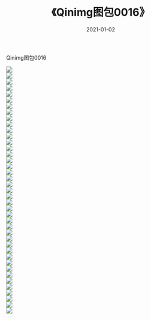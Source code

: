 ﻿---
layout: post
title:  《Qinimg图包0016》
date:   2021-01-02
img: http://imgx.orgx.ga/Qinimg图包/Qinimg图包0016/000.jpg
categories: [美女, 清纯, 唯美]
---

Qinimg图包0016

 ![](http://imgx.orgx.ga/Qinimg图包/Qinimg图包0016/001.jpg) <br>![](http://imgx.orgx.ga/Qinimg图包/Qinimg图包0016/002.jpg) <br>![](http://imgx.orgx.ga/Qinimg图包/Qinimg图包0016/003.jpg) <br>![](http://imgx.orgx.ga/Qinimg图包/Qinimg图包0016/004.jpg) <br>![](http://imgx.orgx.ga/Qinimg图包/Qinimg图包0016/005.jpg) <br>![](http://imgx.orgx.ga/Qinimg图包/Qinimg图包0016/006.jpg) <br>![](http://imgx.orgx.ga/Qinimg图包/Qinimg图包0016/007.jpg) <br>![](http://imgx.orgx.ga/Qinimg图包/Qinimg图包0016/008.jpg) <br>![](http://imgx.orgx.ga/Qinimg图包/Qinimg图包0016/009.jpg) <br>![](http://imgx.orgx.ga/Qinimg图包/Qinimg图包0016/010.jpg) <br>![](http://imgx.orgx.ga/Qinimg图包/Qinimg图包0016/011.jpg) <br>![](http://imgx.orgx.ga/Qinimg图包/Qinimg图包0016/012.jpg) <br>![](http://imgx.orgx.ga/Qinimg图包/Qinimg图包0016/013.jpg) <br>![](http://imgx.orgx.ga/Qinimg图包/Qinimg图包0016/014.jpg) <br>![](http://imgx.orgx.ga/Qinimg图包/Qinimg图包0016/015.jpg) <br>![](http://imgx.orgx.ga/Qinimg图包/Qinimg图包0016/016.jpg) <br>![](http://imgx.orgx.ga/Qinimg图包/Qinimg图包0016/017.jpg) <br>![](http://imgx.orgx.ga/Qinimg图包/Qinimg图包0016/018.jpg) <br>![](http://imgx.orgx.ga/Qinimg图包/Qinimg图包0016/019.jpg) <br>![](http://imgx.orgx.ga/Qinimg图包/Qinimg图包0016/020.jpg) <br>![](http://imgx.orgx.ga/Qinimg图包/Qinimg图包0016/021.jpg) <br>![](http://imgx.orgx.ga/Qinimg图包/Qinimg图包0016/022.jpg) <br>![](http://imgx.orgx.ga/Qinimg图包/Qinimg图包0016/023.jpg) <br>![](http://imgx.orgx.ga/Qinimg图包/Qinimg图包0016/024.jpg) <br>![](http://imgx.orgx.ga/Qinimg图包/Qinimg图包0016/025.jpg) <br>![](http://imgx.orgx.ga/Qinimg图包/Qinimg图包0016/026.jpg) <br>![](http://imgx.orgx.ga/Qinimg图包/Qinimg图包0016/027.jpg) <br>![](http://imgx.orgx.ga/Qinimg图包/Qinimg图包0016/028.jpg) <br>![](http://imgx.orgx.ga/Qinimg图包/Qinimg图包0016/029.jpg) <br>![](http://imgx.orgx.ga/Qinimg图包/Qinimg图包0016/030.jpg) <br>![](http://imgx.orgx.ga/Qinimg图包/Qinimg图包0016/031.jpg) <br>![](http://imgx.orgx.ga/Qinimg图包/Qinimg图包0016/032.jpg) <br>![](http://imgx.orgx.ga/Qinimg图包/Qinimg图包0016/033.jpg) <br>![](http://imgx.orgx.ga/Qinimg图包/Qinimg图包0016/034.jpg) <br>![](http://imgx.orgx.ga/Qinimg图包/Qinimg图包0016/035.jpg) <br>![](http://imgx.orgx.ga/Qinimg图包/Qinimg图包0016/036.jpg) <br>![](http://imgx.orgx.ga/Qinimg图包/Qinimg图包0016/037.jpg) <br>![](http://imgx.orgx.ga/Qinimg图包/Qinimg图包0016/038.jpg) <br>![](http://imgx.orgx.ga/Qinimg图包/Qinimg图包0016/039.jpg) <br>![](http://imgx.orgx.ga/Qinimg图包/Qinimg图包0016/040.jpg) <br>![](http://imgx.orgx.ga/Qinimg图包/Qinimg图包0016/041.jpg) <br>